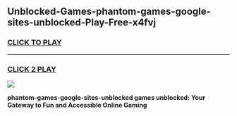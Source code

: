
## Unblocked-Games-phantom-games-google-sites-unblocked-Play-Free-x4fvj
<h3>
<a href="https://premium76.site?title=phantom-games-google-sites-unblocked&ref=21A">CLICK TO PLAY</a></h3>
<hr>

<h3>
<a href="https://premium76.site?title=phantom-games-google-sites-unblocked&ref=21A">CLICK 2 PLAY</a>
  
</h3>

<a href="https://premium76.site?title=phantom-games-google-sites-unblocked&ref=21A"><img src="https://clearcache.store/games.png"></a>


**phantom-games-google-sites-unblocked games unblocked: Your Gateway to Fun and Accessible Online Gaming**
